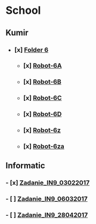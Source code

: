 # School

## Kumir
- ### [x] [Folder 6](../master/Kumir/Final/6)
  - ### [x] [Robot-6A](../master/Kumir/Final/6/robot-6A.kum)
  - ### [x] [Robot-6B](../master/Kumir/Final/6/robot-6B.kum)
  - ### [x] [Robot-6C](../master/Kumir/Final/6/robot-6C.kum)
  - ### [x] [Robot-6D](../master/Kumir/Final/6/robot-6D.kum)
  - ### [x] [Robot-6z](../master/Kumir/Final/6/robot-6z.kum)
  - ### [x] [Robot-6za](../master/Kumir/Final/6/robot-z6a.kum)

## Informatic
### - [x] [Zadanie_IN9_03022017](../master/Oge/Informatics/Answers/Zadanie_IN9_03022017.pdf)
### - [ ] [Zadanie_IN9_06032017](../master/Oge/Informatics/Answers/Zadanie_IN9_06032017.pdf)
### - [ ] [Zadanie_IN9_28042017](../master/Oge/Informatics/Answers/Zadanie_IN9_28042017.pdf)
